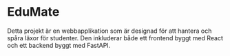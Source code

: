# EduMate

Detta projekt är en webbapplikation som är designad för att hantera och spåra läxor för studenter.
Den inkluderar både ett frontend byggt med React och ett backend byggt med FastAPI.
